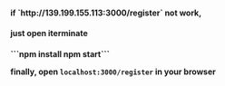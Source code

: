 <h4>if `http://139.199.155.113:3000/register` not work, <h4>
<h4>just open iterminate<h4>
```npm install 
npm start```

finally, open `localhost:3000/register` in your browser

